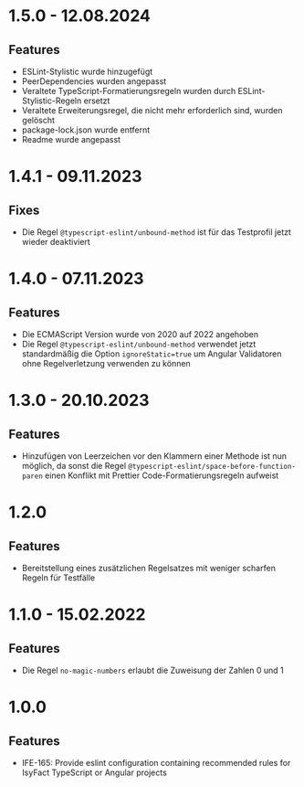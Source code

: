 # 1.5.0 - 12.08.2024

## Features

- ESLint-Stylistic wurde hinzugefügt
- PeerDependencies wurden angepasst
- Veraltete TypeScript-Formatierungsregeln wurden durch ESLint-Stylistic-Regeln ersetzt
- Veraltete Erweiterungsregel, die nicht mehr erforderlich sind, wurden gelöscht
- package-lock.json wurde entfernt
- Readme wurde angepasst

# 1.4.1 - 09.11.2023

## Fixes

- Die Regel `@typescript-eslint/unbound-method` ist für das Testprofil jetzt wieder deaktiviert

# 1.4.0 - 07.11.2023

## Features

- Die ECMAScript Version wurde von 2020 auf 2022 angehoben
- Die Regel `@typescript-eslint/unbound-method` verwendet jetzt standardmäßig die Option `ignoreStatic=true` um Angular Validatoren ohne Regelverletzung verwenden zu können

# 1.3.0 - 20.10.2023

## Features

- Hinzufügen von Leerzeichen vor den Klammern einer Methode ist nun möglich, da sonst die Regel `@typescript-eslint/space-before-function-paren` einen Konflikt mit Prettier Code-Formatierungsregeln aufweist

# 1.2.0

## Features

- Bereitstellung eines zusätzlichen Regelsatzes mit weniger scharfen Regeln für Testfälle

# 1.1.0 - 15.02.2022

## Features

- Die Regel `no-magic-numbers` erlaubt die Zuweisung der Zahlen 0 und 1

# 1.0.0

## Features

- IFE-165: Provide eslint configuration containing recommended rules for IsyFact TypeScript or Angular projects
